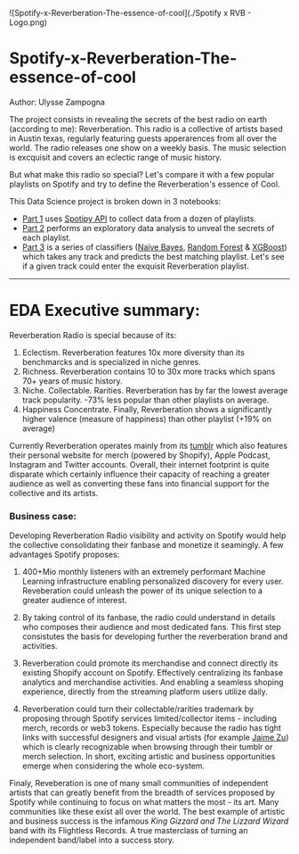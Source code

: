 ![Spotify-x-Reverberation-The-essence-of-cool](./Spotify x RVB - Logo.png)
# Spotify-x-Reverberation-The-essence-of-cool

Author: Ulysse Zampogna

The project consists in revealing the secrets of the best radio on earth (according to me): Reverberation. This radio is a collective of artists based in Austin texas, regularly featuring guests apperarences from all over the world. The radio releases one show on a weekly basis. The music selection is excquisit and covers an eclectic range of music history. 

But what make this radio so special? Let's compare it with a few popular playlists on Spotify and try to define the Reverberation's essence of Cool. 

This Data Science project is broken down in 3 notebooks:
 - [Part 1](https://github.com/uzampogn/Spotify-x-Reverberation-The-essence-of-cool) uses [Spotipy API](https://spotipy.readthedocs.io/en/2.19.0/) to collect data from a dozen of playlists. 
 - [Part 2](https://github.com/uzampogn/Spotify-x-Reverberation-The-essence-of-cool) performs an exploratory data analysis to unveal the secrets of each playlist. 
 - [Part 3](https://github.com/uzampogn/Spotify-x-Reverberation-The-essence-of-cool) is a series of classifiers ([Naïve Bayes](https://scikit-learn.org/stable/modules/naive_bayes.html), [Random Forest](https://scikit-learn.org/stable/modules/generated/sklearn.ensemble.RandomForestClassifier.html) & [XGBoost](https://xgboost.readthedocs.io/en/stable/)) which takes any track and predicts the best matching playlist. Let's see if a given track could enter the exquisit Reverberation playlist.

---
# EDA Executive summary:

Reverberation Radio is special because of its:

   1. Eclectism. Reverberation features 10x more diversity than its benchmarcks and is specialized in niche genres.
   2. Richness. Reverberation contains 10 to 30x more tracks which spans 70+ years of music history.
   3. Niche. Collectable. Rarities. Reverberation has by far the lowest average track popularity. -73% less popular than other playlists on average.
   2. Happiness Concentrate. Finally, Reverberation shows a significantly higher valence (measure of happiness) than other playlist (+19% on average)
   
Currently Reverberation operates mainly from its [tumblr](https://reverberationradio.com/) which also features their personal website for merch (powered by Shopify), Apple Podcast, Instagram and Twitter accounts. Overall, their internet footprint is quite disparate which certainly influence their capacity of reaching a greater audience as well as converting these fans into financial support for the collective and its artists.

### Business case:

Developing Reverberation Radio visibility and activity on Spotify would help the collective consolidating their fanbase and monetize it seamingly. A few advantages Spotify proposes:

   1. 400+Mio monthly listeners with an extremely performant Machine Learning infrastructure enabling personalized discovery for every user. Reveberation could unleash the power of its unique selection to a greater audience of interest.
   
   
   2. By taking control of its fanbase, the radio could understand in details who composes their audience and most dedicated fans. This first step consistutes the basis for developing further the reverberation brand and activities. 
   
   
   3. Reverberation could promote its merchandise and connect directly its existing Shopify account on Spotify. Effectively centralizing its fanbase analytics and merchandise activities. And enabling a seamless shoping experience, directly from the streaming platform users utilize daily.
   
   
   4. Reverberation could turn their collectable/rarities trademark by proposing through Spotify services limited/collector items - including merch, records or web3 tokens. Especially because the radio has tight links with successful designers and visual artists (for example [Jaime Zu](https://jaimezu.bigcartel.com/)) which is clearly recognizable when browsing through their tumblr or merch selection. In short,  exciting artistic and business opportunities emerge when considering the whole eco-system.
   

Finaly, Reveberation is one of many small communities of independent artists that can greatly benefit from the breadth of services proposed by Spotify while continuing to focus on what matters the most - its art. Many communities like these exist all over the world. The best example of artistic and business success is the infamous *King Gizzard and The Lizzard Wizard* band with its Flightless Records. A true masterclass of turning an independent band/label into a success story.
